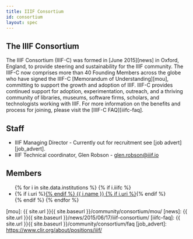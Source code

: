 ```yaml
---
title: IIIF Consortium
id: consortium
layout: spec
---
```


## The IIIF Consortium

The IIIF Consortium (IIIF-C) was formed in [June 2015][news] in Oxford, England, to provide steering and sustainability for the IIIF community. The IIIF-C now comprises more than 40 Founding Members across the globe who have signed the IIIF-C [Memorandum of Understanding][mou], committing to support the growth and adoption of IIIF. IIIF-C provides continued support for adoption, experimentation, outreach, and a thriving community of libraries, museums, software firms, scholars, and technologists working with IIIF. For more information on the benefits and process for joining, please visit the [IIIF-C FAQ][iiifc-faq].


## Staff

 * IIIF Managing Director - Currently out for recruitment see [job advert][job_advert].
 * IIIF Technical coordinator, Glen Robson - <glen.robson@iiif.io>

## Members

<ul>
{% for i in site.data.institutions %}
    {% if i.iiifc %}
  <li>
      {% if i.uri %}<a href="{{ i.uri }}">{% endif %}
        {{ i.name }}
      {% if i.uri %}</a>{% endif %}
  </li>
    {% endif %}
{% endfor %}
</ul>

[mou]: {{ site.url }}{{ site.baseurl }}/community/consortium/mou/
[news]: {{ site.url }}{{ site.baseurl }}/news/2015/06/17/iiif-consortium/
[iiifc-faq]: {{ site.url }}{{ site.baseurl }}/community/consortium/faq
[job_advert]: https://www.clir.org/about/positions/iiif/
